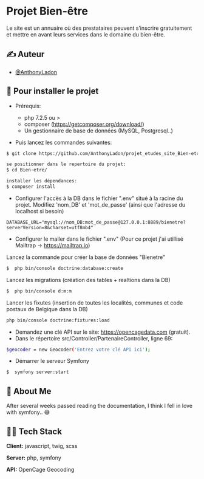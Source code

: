 # Projet Bien-être

Le site est un annuaire où des prestataires peuvent s’inscrire gratuitement et mettre en avant leurs services dans le domaine du bien-être.

## ✍️ Auteur

- [@AnthonyLadon](https://www.github.com/anthonyladon)


## 🚀 Pour installer le projet

- Prérequis:
    - php 7.2.5 ou >
    - composer (https://getcomposer.org/download/)
    - Un gestionnaire de base de données (MySQL, Postgresql..)


- Puis lancez les commandes suivantes:
```bash
$ git clone https://github.com/AnthonyLadon/projet_etudes_site_Bien-etre.git

se positionner dans le repertoire du projet:
$ cd Bien-etre/

installer les dépendances:
$ composer install
```

- Configurer l'accès à la DB dans le fichier ".env" situé à la racine du projet. Modifiez 'nom_DB' et 'mot_de_passe' (ainsi que l'adresse du localhost si besoin)
```
DATABASE_URL="mysql://nom_DB:mot_de_passe@127.0.0.1:8889/bienetre?serverVersion=8&charset=utf8mb4"
```

- Configurer le mailer dans le fichier ".env" (Pour ce projet j'ai utillisé Mailtrap -> https://mailtrap.io)


Lancez la commande pour créer la base de données "Bienetre"
```bash
$  php bin/console doctrine:database:create
```

Lancez les migrations (création des tables + realtions dans la DB)
```bash
$  php bin/console d:m:m
```

Lancer les fixutes (insertion de toutes les localités, communes et code postaux de Belgique dans la DB)
```bash
php bin/console doctrine:fixtures:load
```

- Demandez une clé API sur le site: https://opencagedata.com (gratuit).
- Dans le répertoire src/Controller/PartenaireController, ligne 69:
```bash
$geocoder = new Geocoder('Entrez votre clé API ici');
```

- Démarrer le serveur Symfony
```bash
$  symfony server:start
```


## 👀 About Me
After several weeks passed reading the documentation, I think I fell in love with symfony.. 😅

## 🧑‍🔧 Tech Stack

**Client:** javascript, twig, scss

**Server:** php, symfony

**API:** OpenCage Geocoding
